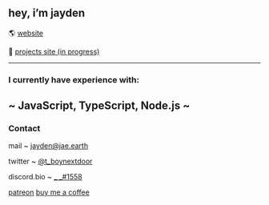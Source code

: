 ## hey, i’m jayden

🌎 [website](https://jae.earth)

📝 [projects site (in progress)](https://jae.monster)

---

### I currently have experience with: 
~ JavaScript, TypeScript, Node.js ~
---

### Contact

mail ~ [jayden@jae.earth](mailto:jayden@jae.earth)  

twitter ~ [@t_boynextdoor](https://twitter.com/t_boynextdoor)  

discord.bio ~ [_ _#1558](https://discord.bio/p/td)

[patreon](https://www.patreon.com/tbnd?fan_landing=true)
[buy me a coffee](https://www.buymeacoffee.com/tbnd)
